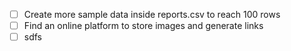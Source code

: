 - [ ] Create more sample data inside reports.csv to reach 100 rows
- [ ] Find an online platform to store images and generate links
- [ ] sdfs
